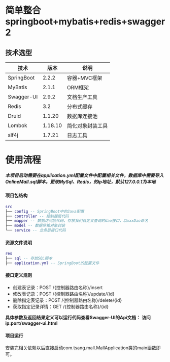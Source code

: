# 简单整合springboot+mybatis+redis+swagger2

## 技术选型

技术 | 版本 | 说明
----|----|----
SpringBoot | 2.2.2 | 容器+MVC框架
MyBatis | 2.1.1 | ORM框架  
Swagger-UI | 2.9.2 | 文档生产工具
Redis | 3.2 | 分布式缓存
Druid | 1.1.20 | 数据库连接池
Lombok | 1.18.10 | 简化对象封装工具
slf4j | 1.7.21 | 日志工具

# 使用流程
##### 本项目启动需要在application.yml配置文件中配置相关文件，数据库中需要导入OnlineMall.sql脚本。更改MySql、Redis，的ip地址，默认127.0.0.1为本地

#### 项目包结构
``` lua
src
├── config -- SpringBoot中的Java配置
├── controller -- 控制器层代码
├── mapper -- 数据访问层代码，存放我们自定义查询的dao接口，以xxxDao命名
├── model -- 数据传输对象封装
└── service -- 业务层接口代码
```

#### 资源文件说明

``` lua
res
├── sql -- 存放SQL脚本
├── application.yml -- SpringBoot的配置文件
```

#### 接口定义规则

- 创建表记录：POST /{控制器路由名称}/insert
- 修改表记录：POST /{控制器路由名称}/update/{id}
- 删除指定表记录：POST /{控制器路由名称}/delete/{id}
- 获取指定记录详情：GET /{控制器路由名称}/{id}

**具体参数及返回结果定义可以运行代码查看Swagger-UI的Api文档：**
**访问 ip:port/swagger-ui.html**

#### 项目运行

安装完相关依赖以后直接启动com.tsang.mall.MallApplication类的main函数即可。
